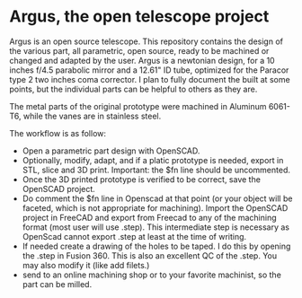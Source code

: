 # Argus, the open telescope project

Argus is an open source telescope. This repository contains the design of the various part, all parametric, open source, ready to be machined or changed and adapted by the user.
Argus is a newtonian design, for a 10 inches f/4.5 parabolic mirror and a 12.61" ID tube, optimized for the Paracor type 2 two inches coma corrector. I plan to fully document the built at some points, but the individual parts can be helpful to others as they are.

The metal parts of the original prototype were machined in Aluminum 6061-T6, while the vanes are in stainless steel.

The workflow is as follow:
- Open a parametric part design with OpenSCAD.
- Optionally, modify, adapt, and if a platic prototype is needed, export in STL, slice and 3D print. Important: the $fn line should be uncommented.
- Once the 3D printed prototype is verified to be correct, save the OpenSCAD project.
- Do comment the $fn line in Openscad at that point (or your object will be faceted, which is not appropriate for machining). Import the OpenSCAD project in FreeCAD and export from Freecad to any of the machining format (most user will use .step). This intermediate step is necessary as OpenScad cannot export .step at least at the time of writing.
- If needed create a drawing of the holes to be taped. I do this by opening the .step in Fusion 360. This is also an excellent QC of the .step. You may also modify it (like add filets.)
- send to an online machining shop or to your favorite machinist, so the part can be milled.
